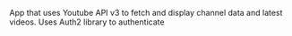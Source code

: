 App that uses Youtube API v3 to fetch and display channel data and latest videos. Uses Auth2 library to authenticate
